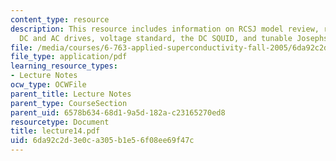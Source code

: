 ```yaml
---
content_type: resource
description: This resource includes information on RCSJ model review, response to
  DC and AC drives, voltage standard, the DC SQUID, and tunable Josephson Junction.
file: /media/courses/6-763-applied-superconductivity-fall-2005/6da92c2d3e0ca305b1e56f08ee69f47c_lecture14.pdf
file_type: application/pdf
learning_resource_types:
- Lecture Notes
ocw_type: OCWFile
parent_title: Lecture Notes
parent_type: CourseSection
parent_uid: 6578b634-68d1-9a5d-182a-c23165270ed8
resourcetype: Document
title: lecture14.pdf
uid: 6da92c2d-3e0c-a305-b1e5-6f08ee69f47c
---
```

